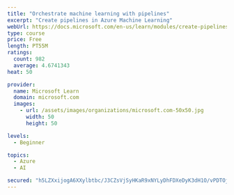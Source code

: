 ```yaml
---
title: "Orchestrate machine learning with pipelines"
excerpt: "Create pipelines in Azure Machine Learning"
webUrl: https://docs.microsoft.com/en-us/learn/modules/create-pipelines-in-aml/
type: course
price: Free
length: PT55M
ratings:
  count: 982
  average: 4.6741343
heat: 50

provider:
  name: Microsoft Learn
  domain: microsoft.com
  images:
    - url: /assets/images/organizations/microsoft.com-50x50.jpg
      width: 50
      height: 50

levels:
  - Beginner

topics:
  - Azure
  - AI

secured: "h5LZXxijogA6XXylbtbc/J3CZsVjSyHKaR9xNYLyDhFDXeDyK3dH1O/vPDTOjI318lTwZxusZ7nJCwl47RIbeErk6jImfGomID4YD0yBc66jGYakUP27YbQQHrx7nafTOk72fLuX43cxgLCrBhMWg0XNqG97JF1KBM19ZvZWtLYI2duiJTQ0CVPHxNcUjcIAezRdCUFjePMNpdoGqp884NNYvA3de2MfrhrxEgONSGtS9lXXWI9OTuFFw/rVVmysGH3RSASqBoX+dLoqyarONCznvYoerEfvkNc08UtYLRblsAAfB7SOjtEZ7VcOP9vz/BJsQO2RMEpQqAsSFuQSATKmQkLB7LOgyEgEpBZb7R8IYj5WUgXxfdrSZCsLlTeVZz3LupoERSb4LBnrBK3V0eR63P8VGqpJCXZ1uY6zmgY=;NYt5tIcAcsbRWoOnZN6zaA=="
---
```


